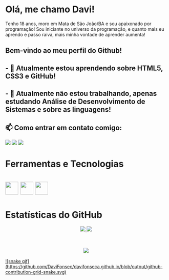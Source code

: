 # Olá, me chamo Davi! 

Tenho 18 anos, moro em Mata de São João/BA e sou apaixonado por programação! Sou iniciante no universo da programação, e quanto mais eu aprendo e passo raiva, mais minha vontade de aprender aumenta!
## Bem-vindo ao meu perfil do Github!
## - 🌱 Atualmente estou aprendendo sobre HTML5, CSS3 e GitHub!
## - 🔭 Atualmente não estou trabalhando, apenas estudando Análise de Desenvolvimento de Sistemas e sobre as linguagens!
## 📫 Como entrar em contato comigo: 
<div>
<a href = "https://mail.google.com/mail/u/0/#inbox"><img src="https://img.shields.io/badge/Gmail-D14836?style=for-the-badge&logo=gmail&logoColor=white" target="_blank"></a>
<a href="https://www.linkedin.com/in/davi-fonseca-358608248/" target="_blank"><img src="https://img.shields.io/badge/-LinkedIn-%230077B5?style=for-the-badge&logo=linkedin&logoColor=white" target="_blank"></a>
<a href="https://www.instagram.com/" target="_blank"><img src="https://img.shields.io/badge/-Instagram-%23E4405F?style=for-the-badge&logo=instagram&logoColor=white" target="_blank"></a>
</div>

# Ferramentas e Tecnologias

# <img src="https://cdn.jsdelivr.net/gh/devicons/devicon/icons/html5/html5-original.svg" width= "40" height="40"/> <img src="https://cdn.jsdelivr.net/gh/devicons/devicon/icons/css3/css3-original.svg" width= "40" height="40"/> <img src="https://cdn.jsdelivr.net/gh/devicons/devicon/icons/github/github-original.svg" width= "40" height="40"/>

# Estatísticas do GitHub
<div align="center">
<a href="https://github.com/DaviFonsec">
<img height="180em" src="https://github-readme-stats.vercel.app/api/top-langs/?username=DaviFonsec&layout=compact&langs_count=7&theme=dracula"/>
<img height="180em" src="https://github-readme-stats.vercel.app/api?username=DaviFonsec&show_icons=true&theme=dracula&include_all_commits=true&count_private=true"/>
</div>
<br>
<br>
<p align="center">
  <img src="https://media.tenor.com/uj4Cnt7RVE0AAAAC/fatdog-dog.gif" width="350">
</p>
![snake gif](https://github.com/DaviFonsec/davifonseca.github.io/blob/output/github-contribution-grid-snake.svg)
